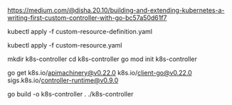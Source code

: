 https://medium.com/@disha.20.10/building-and-extending-kubernetes-a-writing-first-custom-controller-with-go-bc57a50d61f7

kubectl apply -f custom-resource-definition.yaml

kubectl apply -f custom-resource.yaml

mkdir k8s-controller
cd k8s-controller
go mod init k8s-controller

go get k8s.io/apimachinery@v0.22.0 k8s.io/client-go@v0.22.0 sigs.k8s.io/controller-runtime@v0.9.0

go build -o k8s-controller .
./k8s-controller

